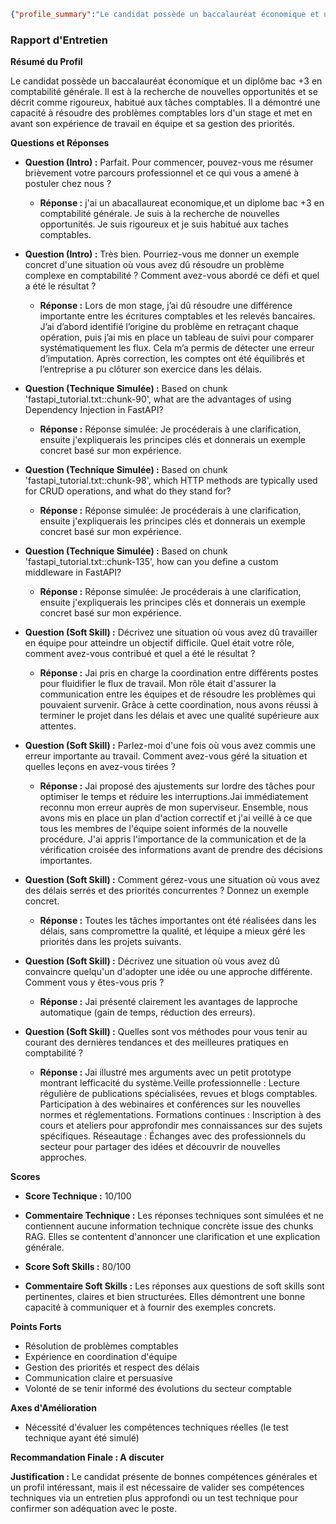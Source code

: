 ```json
{"profile_summary":"Le candidat possède un baccalauréat économique et un diplôme bac +3 en comptabilité générale. Il est à la recherche de nouvelles opportunités et se décrit comme rigoureux, habitué aux tâches comptables. Il a démontré une capacité à résoudre des problèmes comptables lors d'un stage et met en avant son expérience de travail en équipe et sa gestion des priorités.","technical_score":10,"technical_comment":"Les réponses techniques sont simulées et ne contiennent aucune information technique concrète issue des chunks RAG. Elles se contentent d'annoncer une clarification et une explication générale.","soft_skills_score":80,"soft_skills_comment":"Les réponses aux questions de soft skills sont pertinentes, claires et bien structurées. Elles démontrent une bonne capacité à communiquer et à fournir des exemples concrets.","strengths":["Résolution de problèmes comptables","Expérience en coordination d'équipe","Gestion des priorités et respect des délais","Communication claire et persuasive","Volonté de se tenir informé des évolutions du secteur comptable"],"improvements":["Nécessité d'évaluer les compétences techniques réelles (le test technique ayant été simulé)"],"final_recommendation":"A discuter","recommendation_reason":"Le candidat présente de bonnes compétences générales et un profil intéressant, mais il est nécessaire de valider ses compétences techniques via un entretien plus approfondi ou un test technique pour confirmer son adéquation avec le poste."}
```

### Rapport d'Entretien

**Résumé du Profil**

Le candidat possède un baccalauréat économique et un diplôme bac +3 en comptabilité générale. Il est à la recherche de nouvelles opportunités et se décrit comme rigoureux, habitué aux tâches comptables. Il a démontré une capacité à résoudre des problèmes comptables lors d'un stage et met en avant son expérience de travail en équipe et sa gestion des priorités.

**Questions et Réponses**

*   **Question (Intro) :** Parfait. Pour commencer, pouvez-vous me résumer brièvement votre parcours professionnel et ce qui vous a amené à postuler chez nous ?
    *   **Réponse :** j'ai un abacallaureat economique,et un diplome bac +3 en comptabilité générale. Je suis à la recherche de nouvelles opportunités. Je suis rigoureux et je suis habitué aux taches comptables.

*   **Question (Intro) :** Très bien. Pourriez-vous me donner un exemple concret d'une situation où vous avez dû résoudre un problème complexe en comptabilité ? Comment avez-vous abordé ce défi et quel a été le résultat ?
    *   **Réponse :** Lors de mon stage, j’ai dû résoudre une différence importante entre les écritures comptables et les relevés bancaires. J’ai d’abord identifié l’origine du problème en retraçant chaque opération, puis j’ai mis en place un tableau de suivi pour comparer systématiquement les flux. Cela m’a permis de détecter une erreur d’imputation. Après correction, les comptes ont été équilibrés et l’entreprise a pu clôturer son exercice dans les délais.

*   **Question (Technique Simulée) :** Based on chunk 'fastapi\_tutorial.txt::chunk-90', what are the advantages of using Dependency Injection in FastAPI?
    *   **Réponse :** Réponse simulée: Je procéderais à une clarification, ensuite j'expliquerais les principes clés et donnerais un exemple concret basé sur mon expérience.

*   **Question (Technique Simulée) :** Based on chunk 'fastapi\_tutorial.txt::chunk-98', which HTTP methods are typically used for CRUD operations, and what do they stand for?
    *   **Réponse :** Réponse simulée: Je procéderais à une clarification, ensuite j'expliquerais les principes clés et donnerais un exemple concret basé sur mon expérience.

*   **Question (Technique Simulée) :** Based on chunk 'fastapi\_tutorial.txt::chunk-135', how can you define a custom middleware in FastAPI?
    *   **Réponse :** Réponse simulée: Je procéderais à une clarification, ensuite j'expliquerais les principes clés et donnerais un exemple concret basé sur mon expérience.

*   **Question (Soft Skill) :** Décrivez une situation où vous avez dû travailler en équipe pour atteindre un objectif difficile. Quel était votre rôle, comment avez-vous contribué et quel a été le résultat ?
    *   **Réponse :** Jai pris en charge la coordination entre différents postes pour fluidifier le flux de travail. Mon rôle était d'assurer la communication entre les équipes et de résoudre les problèmes qui pouvaient survenir. Grâce à cette coordination, nous avons réussi à terminer le projet dans les délais et avec une qualité supérieure aux attentes.

*   **Question (Soft Skill) :** Parlez-moi d'une fois où vous avez commis une erreur importante au travail. Comment avez-vous géré la situation et quelles leçons en avez-vous tirées ?
    *   **Réponse :** Jai proposé des ajustements sur lordre des tâches pour optimiser le temps et réduire les interruptions.Jai immédiatement reconnu mon erreur auprès de mon superviseur. Ensemble, nous avons mis en place un plan d'action correctif et j'ai veillé à ce que tous les membres de l'équipe soient informés de la nouvelle procédure. J'ai appris l'importance de la communication et de la vérification croisée des informations avant de prendre des décisions importantes.

*   **Question (Soft Skill) :** Comment gérez-vous une situation où vous avez des délais serrés et des priorités concurrentes ? Donnez un exemple concret.
    *   **Réponse :** Toutes les tâches importantes ont été réalisées dans les délais, sans compromettre la qualité, et léquipe a mieux géré les priorités dans les projets suivants.

*   **Question (Soft Skill) :** Décrivez une situation où vous avez dû convaincre quelqu'un d'adopter une idée ou une approche différente. Comment vous y êtes-vous pris ?
    *   **Réponse :** Jai présenté clairement les avantages de lapproche automatique (gain de temps, réduction des erreurs).

*   **Question (Soft Skill) :** Quelles sont vos méthodes pour vous tenir au courant des dernières tendances et des meilleures pratiques en comptabilité ?
    *   **Réponse :** Jai illustré mes arguments avec un petit prototype montrant lefficacité du système.Veille professionnelle : Lecture régulière de publications spécialisées, revues et blogs comptables. Participation à des webinaires et conférences sur les nouvelles normes et réglementations. Formations continues : Inscription à des cours et ateliers pour approfondir mes connaissances sur des sujets spécifiques. Réseautage : Échanges avec des professionnels du secteur pour partager des idées et découvrir de nouvelles approches.

**Scores**

*   **Score Technique :** 10/100
*   **Commentaire Technique :** Les réponses techniques sont simulées et ne contiennent aucune information technique concrète issue des chunks RAG. Elles se contentent d'annoncer une clarification et une explication générale.

*   **Score Soft Skills :** 80/100
*   **Commentaire Soft Skills :** Les réponses aux questions de soft skills sont pertinentes, claires et bien structurées. Elles démontrent une bonne capacité à communiquer et à fournir des exemples concrets.

**Points Forts**

*   Résolution de problèmes comptables
*   Expérience en coordination d'équipe
*   Gestion des priorités et respect des délais
*   Communication claire et persuasive
*   Volonté de se tenir informé des évolutions du secteur comptable

**Axes d'Amélioration**

*   Nécessité d'évaluer les compétences techniques réelles (le test technique ayant été simulé)

**Recommandation Finale : A discuter**

**Justification :** Le candidat présente de bonnes compétences générales et un profil intéressant, mais il est nécessaire de valider ses compétences techniques via un entretien plus approfondi ou un test technique pour confirmer son adéquation avec le poste.